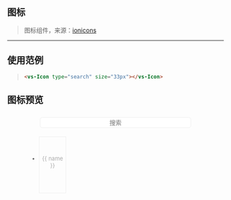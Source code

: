 <script>
  var iconList = require('../demo/icon.json');

  export default {
    data() {
      return {
        value: '',
      }
    },
    computed: {
      icons: function() {
        let value = this.value
        return iconList.filter(function(item) {
          return item.toLowerCase().indexOf(value.toLowerCase()) != -1
        })
      }
    }
  }
</script>
<style scoped>
    .md_icon_input {
        width: 70%;
        height: 25px;
        padding: 3px;
        margin: auto;
        margin-top: 10px;
        border-radius: 6px;
        border: solid 1px #eeeeee;
        font-size: 14px;
        text-align: center;
    }
    .md_icon_show ul li {
      float: left;
      width: 16%;
      text-align: center;
      height: 110px;
      line-height: 60px;
      color: #666;
      font-size: 13px;
      border: 1px solid #eee;
      padding-top: 20px;
    }

    .md_icon_show span {
      display: block;
      line-height: normal;
      vertical-align: middle;
      color: #aaaaaa;
    }
</style>
## 图标

> 图标组件，来源：[ionicons](https://github.com/ionic-team/ionicons)

-----------

## 使用范例
> ```html
> <vs-Icon type="search" size="33px"></vs-Icon>
> ```

## 图标预览

<div style="text-align: center">
    <input type="text" class="md_icon_input" 
      v-model="value"
      placeholder="搜索"/>
</div>
<div class="md_icon_show" style="width: 80%;margin: auto;margin-top:20px;">
    <ul>
      <li v-for="(name, index) in icons" 
        :key="index">
        <vs-Icon :type="name" size="30px"></vs-Icon>
        <span>{{ name }}</span>
      </li>
    </ul>
</div>
